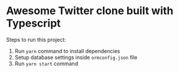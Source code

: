 # Awesome Twitter clone built with Typescript

Steps to run this project:

1. Run `yarn` command to install dependencies
2. Setup database settings inside `ormconfig.json` file
3. Run `yarn start` command
